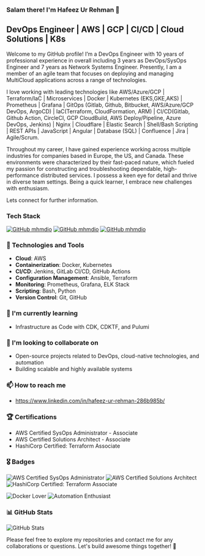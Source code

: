 
### Salam there! I'm Hafeez Ur Rehman 👋

## DevOps Engineer | AWS | GCP | CI/CD | Cloud Solutions | K8s

Welcome to my GitHub profile! I’m a DevOps Engineer with 10 years of professional experience in overall including 3 years as DevOps/SysOps Engineer and 7 years as Network Systems Engineer. Presently, I am a member of an agile team that focuses on deploying and managing MultiCloud applications across a range of technologies.

I love working with leading technologies like AWS/Azure/GCP | Terraform/IaC | Microservices | Docker | Kubernetes (EKS,GKE,AKS) | Prometheus | Grafana | GitOps (Gitlab, Github, Bitbucket, AWS/Azure/GCP DevOps, ArgoCD) | IaC(Terraform, CloudFormation, ARM) | CI/CD(Gitlab, Github Action, CircleCI, GCP CloudBuild, AWS Deploy/Pipeline, Azure DevOps, Jenkins) | Nginx | Cloudflare | Elastic Search | Shell/Bash Scripting | REST APIs | JavaScript | Angular | Database (SQL) | Confluence | Jira | Agile/Scrum.

Throughout my career, I have gained experience working across multiple industries for companies based in Europe, the US, and Canada. These environments were characterized by their fast-paced nature, which fueled my passion for constructing and troubleshooting dependable, high-performance distributed services. I possess a keen eye for detail and thrive in diverse team settings. Being a quick learner, I embrace new challenges with enthusiasm.

Lets connect for further information.

### Tech Stack
[![GitHub mhmdio](https://img.shields.io/badge/Amazon_AWS-FF9900?style=for-the-badge&logo=amazonaws&logoColor=white)](https://aws.amazon.com/)
[![GitHub mhmdio](https://img.shields.io/badge/Terraform-7B42BC?style=for-the-badge&logo=terraform&logoColor=white)](https://terraform.io)
[![GitHub mhmdio](https://img.shields.io/badge/Docker-2CA5E0?style=for-the-badge&logo=docker&logoColor=white)](https://docker.com/)

### 🔧 Technologies and Tools

- **Cloud**: AWS
- **Containerization**: Docker, Kubernetes
- **CI/CD**: Jenkins, GitLab CI/CD, GitHub Actions
- **Configuration Management**: Ansible, Terraform
- **Monitoring**: Prometheus, Grafana, ELK Stack
- **Scripting**: Bash, Python
- **Version Control**: Git, GitHub

### 🌱 I'm currently learning

- Infrastructure as Code with CDK, CDKTF, and Pulumi

### 👯 I'm looking to collaborate on

- Open-source projects related to DevOps, cloud-native technologies, and automation
- Building scalable and highly available systems

### 📫 How to reach me

- https://www.linkedin.com/in/hafeez-ur-rehman-286b985b/

### 🏆 Certifications

- AWS Certified SysOps Administrator - Associate
- AWS Certified Solutions Architect - Associate
- HashiCorp Certified: Terraform Associate

### 🎖️ Badges

![AWS Certified SysOps Administrator](https://img.shields.io/badge/AWS%20Certified-SysOps%20Administrator-FF9900?style=for-the-badge)
![AWS Certified Solutions Architect](https://img.shields.io/badge/AWS%20Certified-Solutions%20Architect-FF9900?style=for-the-badge)
![HashiCorp Certified: Terraform Associate](https://img.shields.io/badge/HashiCorp%20Certified-Terraform%20Associate-486C8D?style=for-the-badge)

![Docker Lover](https://img.shields.io/badge/Docker-Lover-2496ED?style=for-the-badge)
![Automation Enthusiast](https://img.shields.io/badge/Automation-Enthusiast-00C7B7?style=for-the-badge)

### 📊 GitHub Stats

![GitHub Stats](https://github-readme-stats.vercel.app/api?username=mhmdio&show_icons=true&theme=radical)

Please feel free to explore my repositories and contact me for any collaborations or questions. Let's build awesome things together! 🚀

